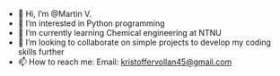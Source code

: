 - 👋 Hi, I’m @Martin V.
- 👀 I’m interested in Python programming
- 🌱 I’m currently learning Chemical engineering at NTNU 
- 💞️ I’m looking to collaborate on simple projects to develop my coding skills further
- 📫 How to reach me: Email: kristoffervollan45@gmail.com

<!---
Doffern/Doffern is a ✨ special ✨ repository because its `README.md` (this file) appears on your GitHub profile.
You can click the Preview link to take a look at your changes.
--->
